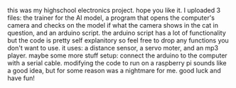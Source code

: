 this was my highschool electronics project. hope you like it. 
I uploaded 3 files: the trainer for the AI model, a program that opens the computer's camera and checks on the model if what the camera shows in the cat in question, and an arduino script.
the arduino script has a lot of functionality but the code is pretty self explanitory so feel free to drop any functions you don't want to use. it uses: a distance sensor, a servo moter, and an mp3 player. maybe some more stuff
setup: connect the arduino to the computer with a serial cable. modifying the code to run on a raspberry pi sounds like a good idea, but for some reason was a nightmare for me.
good luck and have fun!
